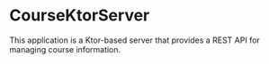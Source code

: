 # CourseKtorServer
This application is a Ktor-based server that provides a REST API for managing course information.
